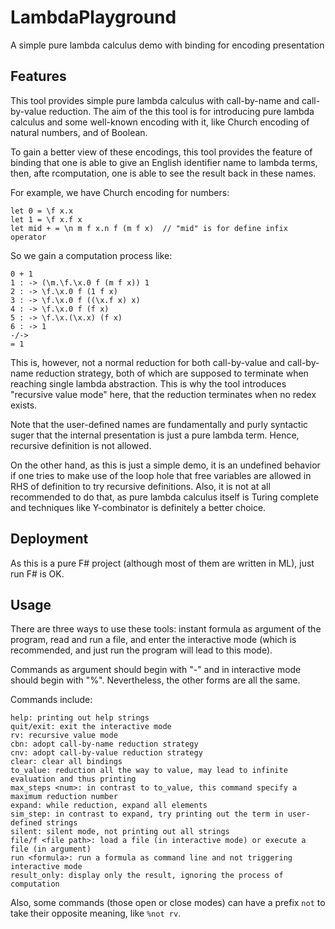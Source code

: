 # LambdaPlayground
 A simple pure lambda calculus demo with binding for encoding presentation

## Features

This tool provides simple pure lambda calculus with call-by-name and call-by-value reduction. The aim of the this tool is for introducing pure lambda calculus and some well-known encoding with it, like Church encoding of natural numbers, and of Boolean.

To gain a better view of these encodings, this tool provides the feature of binding that one is able to give an English identifier name to lambda terms, then, afte rcomputation, one is able to see the result back in these names.

For example, we have Church encoding for numbers:

```
let 0 = \f x.x
let 1 = \f x.f x
let mid + = \n m f x.n f (m f x)  // "mid" is for define infix operator
```

So we gain a computation process like:
```
0 + 1
1 : -> (\m.\f.\x.0 f (m f x)) 1
2 : -> \f.\x.0 f (1 f x)
3 : -> \f.\x.0 f ((\x.f x) x)
4 : -> \f.\x.0 f (f x)
5 : -> \f.\x.(\x.x) (f x)
6 : -> 1
-/->
= 1
```

This is, however, not a normal reduction for both call-by-value and call-by-name reduction strategy, both of which are supposed to terminate when reaching single lambda abstraction. This is why the tool introduces "recursive value mode" here, that the reduction terminates when no redex exists.

Note that the user-defined names are fundamentally and purly syntactic suger that the internal presentation is just a pure lambda term. Hence, recursive definition is not allowed.

On the other hand, as this is just a simple demo, it is an undefined behavior if one tries to make use of the loop hole that free variables are allowed in RHS of definition to try recursive definitions.
Also, it is not at all recommended to do that, as pure lambda calculus itself is Turing complete and techniques like Y-combinator is definitely a better choice.

## Deployment

As this is a pure F# project (although most of them are written in ML), just run F# is OK.

## Usage

There are three ways to use these tools: instant formula as argument of the program, read and run a file, and enter the interactive mode (which is recommended, and just run the program will lead to this mode).

Commands as argument should begin with "-" and in interactive mode should begin with "%". Nevertheless, the other forms are all the same.

Commands include:

```
help: printing out help strings
quit/exit: exit the interactive mode
rv: recursive value mode
cbn: adopt call-by-name reduction strategy
cnv: adopt call-by-value reduction strategy
clear: clear all bindings
to_value: reduction all the way to value, may lead to infinite evaluation and thus printing
max_steps <num>: in contrast to to_value, this command specify a maximum reduction number
expand: while reduction, expand all elements
sim_step: in contrast to expand, try printing out the term in user-defined strings
silent: silent mode, not printing out all strings
file/f <file path>: load a file (in interactive mode) or execute a file (in argument)
run <formula>: run a formula as command line and not triggering interactive mode
result_only: display only the result, ignoring the process of computation
```

Also, some commands (those open or close modes) can have a prefix `not` to take their opposite meaning, like `%not rv`.
